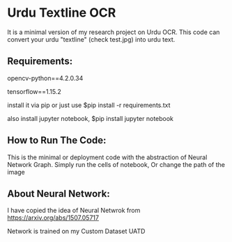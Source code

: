 # Urdu Textline OCR
It is a minimal version of my research project on Urdu OCR.
This code can convert your urdu "textline" (check test.jpg) into urdu text.

## Requirements:
opencv-python==4.2.0.34

tensorflow==1.15.2

install it via pip or just use $pip install -r requirements.txt

also install jupyter notebook, $pip install jupyter notebook

## How to Run The Code:
This is the minimal or deployment code with the abstraction of Neural Network Graph. Simply run the cells of notebook, Or change the path of the image

## About Neural Network:
I have copied the idea of Neural Netwrok from 
https://arxiv.org/abs/1507.05717

Network is trained on my Custom Dataset UATD 
